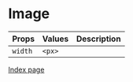 # Image

Props | Values | Description
:--- | :--- | :--- |
`width` | `<px>` |

[Index page](./index.md)
